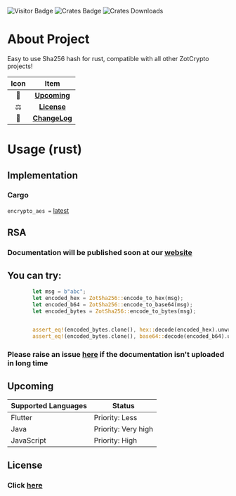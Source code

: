 ![Visitor Badge](https://visitor-badge.laobi.icu/badge?page_id=encrypto-sha256-rust)
![Crates Badge](https://img.shields.io/crates/v/encrypto_sha256_rust)
![Crates Downloads](https://img.shields.io/crates/d/encrypto_sha256_rust)


# About Project
Easy to use Sha256 hash for rust, compatible with all other ZotCrypto projects!

| Icon |             Item              |
|:----:|:-----------------------------:|
|  🥳  |   [**Upcoming**](#Upcoming)   |
|  ⚖️  |    [**License**](#License)    |
|  📝  | [**ChangeLog**](CHANGELOG.md) |

# Usage (rust)

## Implementation
### Cargo
`encrypto_aes =` [latest](https://crates.io/crates/encrypto_sha256)


## RSA


### Documentation will be published soon at our [website](https://www.ssdd.dev/zot/crypto/sha256/rust)

## You can try:

```rust       
        let msg = b"abc";
        let encoded_hex = ZotSha256::encode_to_hex(msg);
        let encoded_b64 = ZotSha256::encode_to_base64(msg);
        let encoded_bytes = ZotSha256::encode_to_bytes(msg);


        assert_eq!(encoded_bytes.clone(), hex::decode(encoded_hex).unwrap());
        assert_eq!(encoded_bytes.clone(), base64::decode(encoded_b64).unwrap());
```

### Please raise an issue [here](https://github.com/zotcrypto/encrypto-aes/issues) if the documentation isn't uploaded in long time

## Upcoming

| Supported Languages | Status              |
|---------------------|---------------------|
| Flutter             | Priority: Less      |
| Java                | Priority: Very high |
| JavaScript          | Priority: High      |


## License

### Click [here](LICENSE.md)
